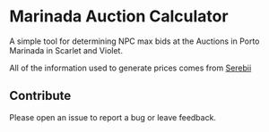 # Marinada Auction Calculator
A simple tool for determining NPC max bids at the Auctions in Porto Marinada in Scarlet and Violet.

All of the information used to generate prices comes from [Serebii](https://www.serebii.net/scarletviolet/auctions.shtml)

## Contribute
Please open an issue to report a bug or leave feedback.
